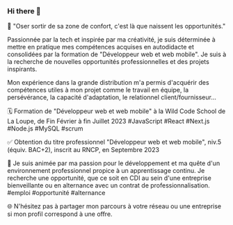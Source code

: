 ### Hi there 👋

🚀 "Oser sortir de sa zone de confort, c'est là que naissent les opportunités."

Passionnée par la tech et inspirée par ma créativité, je suis déterminée à mettre en pratique mes compétences acquises en autodidacte et consolidées par la formation de "Développeur web et web mobile". Je suis à la recherche de nouvelles opportunités professionnelles et des projets inspirants.

Mon expérience dans la grande distribution m'a permis d'acquérir des compétences utiles à mon projet comme le travail en équipe, la persévérance, la capacité d'adaptation, le relationnel client/fournisseur...
  
🗓️ Formation de "Développeur web et web mobile" à la Wild Code School de La Loupe, de Fin Février à fin Juillet 2023
#JavaScript #React #Next.js #Node.js #MySQL #scrum

✅ Obtention du titre professionnel "Développeur web et web mobile", niv.5 (équiv. BAC+2), inscrit au RNCP, en Septembre 2023

🎯 Je suis animée par ma passion pour le développement et ma quête d'un environnement professionnel propice à un apprentissage continu. Je recherche une opportunité, que ce soit en CDI au sein d'une entreprise bienveillante ou en alternance avec un contrat de professionnalisation.
#emploi #opportunité #alternance 

🌐 N'hésitez pas à partager mon parcours à votre réseau ou une entreprise si mon profil correspond à une offre.

<!--**MarionbDev/MarionbDev** is a ✨ _special_ ✨ repository because its `README.md` (this file) appears on your GitHub profile.
Here are some ideas to get you started:

- 🔭 I’a actuellement en formation Développeur Web et Mobile à la Wild Code School
- 🌱 I’m currently learning ...
- 👯 I’m looking to collaborate on ...
- 🤔 I’m looking for help with ...
- 💬 Ask me about ...
- 📫 How to reach me: ...
- 😄 Pronouns: ...
- ⚡ Fun fact: ...
